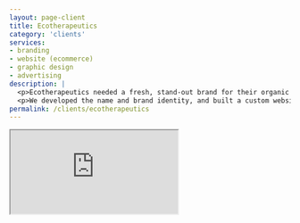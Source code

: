 ```yaml
---
layout: page-client
title: Ecotherapeutics
category: 'clients'
services: 
- branding
- website (ecommerce)
- graphic design
- advertising
description: | 
  <p>Ecotherapeutics needed a fresh, stand-out brand for their organic essential oils. They also needed on online store. </p>
  <p>We developed the name and brand identity, and built a custom website on Shopify, complete with illustrations to bring life to their brand and products.</p>
permalink: /clients/ecotherapeutics
---
```


<div class="" style="overflow: hidden;">
	<div class="macbook-wrap">
		<div class="iframe-wrap">
		<iframe class="iframe" src="https://ecotherapeutics.com"></iframe>
		</div>
	</div>
</div>

<!--<div class="grid client-images">
	{% for image in site.static_files %}
	    {% if image.path contains '/clients/ecotherapeutics/screenshots' %}
		    {% assign mod = forloop.index | modulo: 2 %}
		    {% if mod == 0 %}
		    	<div class="grid__item medium-up--one-half">
		        	<img src="{{ site.baseurl }}{{ image.path }}" alt="Pioneer Craft House video"/>
		        </div>
		    {% else %}
		    	<div class="grid__item medium-up--one-half">
		        	<img src="{{ site.baseurl }}{{ image.path }}" alt="Pioneer Craft House video"/>
		        </div>
		    {% endif %}
	    {% endif %}
	{% endfor %}
</div>-->